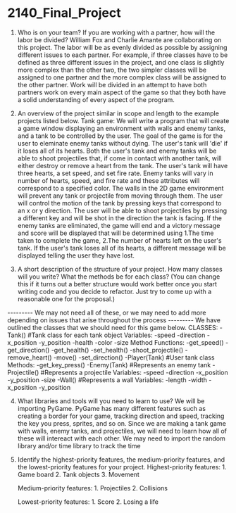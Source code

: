 # 2140_Final_Project
1. Who is on your team? If you are working with a partner, how will the labor be divided? 
    William Fox and Charlie Amante are collaborating on this project. The labor will be as evenly divided as possible by assigning
    different issues to each partner. For example, if three classes have to be defined as three different issues in the project,
    and one class is slightly more complex than the other two, the two simpler classes will be assigned to one partner and the 
    more complex class will be assigned to the other partner. Work will be divided in an attempt to have both partners work on
    every main aspect of the game so that they both have a solid understanding of every aspect of the program.

2. An overview of the project similar in scope and length to the example projects listed below.
Tank game:
    We will write a program that will create a game window displaying an environment with walls and enemy tanks, and a tank to be controlled by the user. The goal of the game is for the user to eleminate enemy tanks without dying. The user's tank will 'die' if it loses all of its hearts. Both the user's tank and  enemy tanks will be able to shoot projectiles that, if come in contact with another tank, will either destroy or remove a heart from the tank. The user's tank will have three hearts, a set speed, and set fire rate. Enemy tanks will vary in number of hearts, speed, and fire rate and these attributes will correspond to a specified color. The walls in the 2D game environment will prevent any tank or projectile from moving through them. The user will control the motion of the tank by pressing keys that correspond to an x or y direction. The user will be able to shoot projectiles by pressing a different key and will be shot in the direction the tank is facing. If the enemy tanks are eliminated,
    the game will end and a victory message and score will be displayed that will be determined using 1.The time taken to complete the game, 2.The number of hearts left on the user's tank. If the user's tank loses all of its hearts, a different message will be displayed telling the user they have lost.   

3. A short description of the structure of your project. How many classes will you write? What the methods be for each class? (You can change this if it turns out a better structure would work better once you start writing code and you decide to refactor. Just try to come up with a reasonable one for the proposal.)

--------- We may not need all of these, or we may need to add more depending on issues that arise throughout the process ---------
We have outlined the classes that we should need for this game below.
    CLASSES:
        -Tank()                         #Tank class for each tank object
           Variables:
            -speed
            -direction
            -x_position
            -y_position
            -health
            -color
            -size
           Method Functions:
            -get_speed()
            -get_direction()
            -get_health()
            -set_health()
            -shoot_projectile()
            -remove_heart()
            -move()
            -set_direction()
        -Player(Tank)                   #User tank class
           Methods:
            -get_key_press()
        -Enemy(Tank)                    #Represents an enemy tank
        -Projectile()                   #Represents a projectile
           Variables:
            -speed
            -direction
            -x_position
            -y_position
            -size
        -Wall()                         #Represents a wall
           Variables:
            -length
            -width
            -x_position
            -y_position

4. What libraries and tools will you need to learn to use?
    We will be importing PyGame. PyGame has many different features such as creating a border for your game, tracking direction and speed, tracking the key you press, sprites, and so on. Since we are making a tank game with walls, enemy tanks, and projectiles, we will need to learn how all of these will intereact with each other. We may need to import the random library and/or time library to track the time 

5. Identify the highest-priority features, the medium-priority features, and the lowest-priority features for your project.
    Highest-priority features:
        1. Game board
        2. Tank objects
        3. Movement
    
    Medium-priority features:
        1. Projectiles
        2. Collisions

    Lowest-priority features:
        1. Score
        2. Losing a life